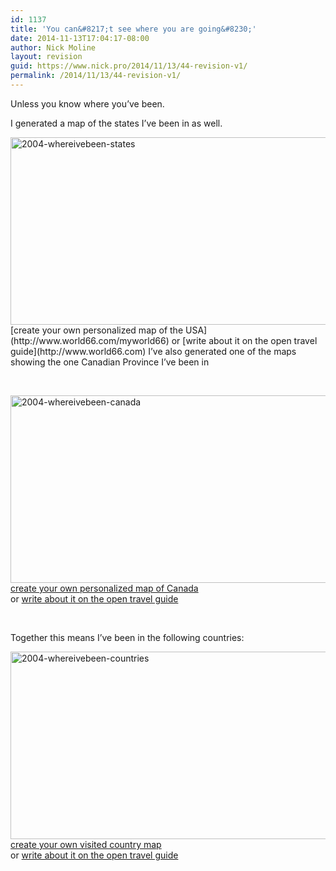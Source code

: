 ```yaml
---
id: 1137
title: 'You can&#8217;t see where you are going&#8230;'
date: 2014-11-13T17:04:17-08:00
author: Nick Moline
layout: revision
guid: https://www.nick.pro/2014/11/13/44-revision-v1/
permalink: /2014/11/13/44-revision-v1/
---
```

Unless you know where you&#8217;ve been.

I generated a map of the states I&#8217;ve been in as well. <!--more-->

<img class="alignnone wp-image-1132 size-full" src="https://i2.wp.com/nick.holodeck3.com/wp-content/uploads/sites/4/2004/04/2004-whereivebeen-states.gif?resize=580%2C300" alt="2004-whereivebeen-states" width="580" height="300" data-recalc-dims="1" />  
[create your own personalized map of the USA](http://www.world66.com/myworld66)  
or [write about it on the open travel guide](http://www.world66.com)  
I&#8217;ve also generated one of the maps showing the one Canadian Province I&#8217;ve been in

&nbsp;

[<img class="alignnone size-full wp-image-1134" src="https://i1.wp.com/nick.holodeck3.com/wp-content/uploads/sites/4/2004/04/2004-whereivebeen-canada.gif?resize=580%2C300" alt="2004-whereivebeen-canada" width="580" height="300" data-recalc-dims="1" />](https://i1.wp.com/nick.holodeck3.com/wp-content/uploads/sites/4/2004/04/2004-whereivebeen-canada.gif)  
[create your own personalized map of Canada](http://www.world66.com/myworld66/visitedCanadianStates)  
or [write about it on the open travel guide](http://www.world66.com)

<div align="left">
  <p>
    &nbsp;
  </p>
  
  <div align="left">
    Together this means I&#8217;ve been in the following countries:
  </div>
</div>

[<img class="alignnone size-full wp-image-1135" src="https://i1.wp.com/nick.holodeck3.com/wp-content/uploads/sites/4/2004/04/2004-whereivebeen-countries.gif?resize=600%2C300" alt="2004-whereivebeen-countries" width="600" height="300" data-recalc-dims="1" />](https://i1.wp.com/nick.holodeck3.com/wp-content/uploads/sites/4/2004/04/2004-whereivebeen-countries.gif)  
[create your own visited country map](http://www.world66.com/myworld66)  
or [write about it on the open travel guide](http://www.world66.com)